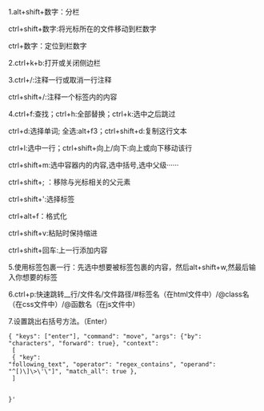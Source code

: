 1.alt+shift+数字：分栏

ctrl+shift+数字:将光标所在的文件移动到栏数字

ctrl+数字：定位到栏数字

2.ctrl+k+b:打开或关闭侧边栏

3.ctrl+/:注释一行或取消一行注释

ctrl+shift+/:注释一个标签内的内容

4.ctrl+f:查找；ctrl+h:全部替换；ctrl+k:选中之后跳过

ctrl+d:选择单词; 全选:alt+f3；ctrl+shift+d:复制这行文本

ctrl+l:选中一行；ctrl+shift+向上/向下:向上或向下移动该行

ctrl+shift+m:选中容器内的内容,选中括号,选中父级······

ctrl+shift+;  ：移除与光标相关的父元素

ctrl+shift+':选择标签   

ctrl+alt+f：格式化

ctrl+shift+v:粘贴时保持缩进

ctrl+shift+回车:上一行添加内容

5.使用标签包裹一行：先选中想要被标签包裹的内容，然后alt+shift+w,然最后输入你想要的标签

6.ctrl+p:快速跳转__行/文件名/文件路径/#标签名（在html文件中）/@class名（在css文件中）/@函数名（在js文件中）

7.设置跳出右括号方法。（Enter）

<code>{ "keys": ["enter"], "command": "move", "args": {"by": "characters", "forward": true}, "context":    </br> 
    [      </br> 
        { "key": "following_text", "operator": "regex_contains", "operand": "^[)\\]\\>\\'\\\"]", "match_all": true },      </br> 
    ]      </br>    
  }'</code>
